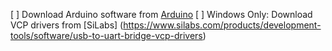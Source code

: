 [ ] Download Arduino software from [Arduino](https://www.arduino.cc/en/Main/Software)
[ ] Windows Only: Download VCP drivers from [SiLabs] (https://www.silabs.com/products/development-tools/software/usb-to-uart-bridge-vcp-drivers)
